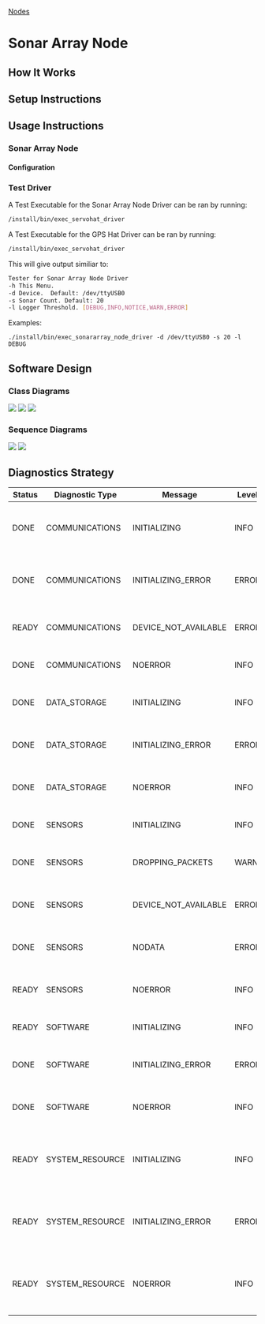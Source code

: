[Nodes](../Nodes.md)
# Sonar Array Node
## How It Works

## Setup Instructions


## Usage Instructions
### Sonar Array Node

#### Configuration


### Test Driver
A Test Executable for the Sonar Array Node Driver can be ran by running:
```bash
/install/bin/exec_servohat_driver
```

A Test Executable for the GPS Hat Driver can be ran by running:
```bash
/install/bin/exec_servohat_driver
```
This will give output similiar to:
```bash
Tester for Sonar Array Node Driver
-h This Menu.
-d Device.  Default: /dev/ttyUSB0
-s Sonar Count. Default: 20
-l Logger Threshold. [DEBUG,INFO,NOTICE,WARN,ERROR]

```

Examples:
```
./install/bin/exec_sonararray_node_driver -d /dev/ttyUSB0 -s 20 -l DEBUG
```



## Software Design
### Class Diagrams
![](../../output/Legend.png)
![](../../../nodes/SonarArrayDriverNode/driver/doc/output/SonarArrayNodeDriverClassDiagram.png)
![](../../../nodes/SonarArrayDriverNode/doc/output/SonarArrayDriverNodeClassDiagram.png)

### Sequence Diagrams
![](../../../nodes/SonarArrayDriverNode/driver/doc/output/SonarArrayNodeDriverSequenceDiagram.png)
![](../../../nodes/SonarArrayDriverNode/doc/output/SonarArrayDriverNodeSequenceDiagram.png)

## Diagnostics Strategy
| Status | Diagnostic Type | Message | Level | Description |
| --- | --- | --- | --- | --- |
| DONE | COMMUNICATIONS | INITIALIZING | INFO | Set when Comms with Sonar Array are initializing. |
| DONE | COMMUNICATIONS | INITIALIZING_ERROR | ERROR | Set when the Comms port to the Sonar Array can't be initialized. |
| READY | COMMUNICATIONS | DEVICE_NOT_AVAILABLE | ERROR | Set when Comm Port becomes unavailable. |
| DONE | COMMUNICATIONS | NOERROR | INFO | Set when no error is present. |
| DONE | DATA_STORAGE | INITIALIZING | INFO | Set when Driver is initializing configuration. |
| DONE | DATA_STORAGE | INITIALIZING_ERROR | ERROR | Set when Driver can't initialize configuration. |
| DONE | DATA_STORAGE | NOERROR | INFO | Set when no error is found with Data Storage. |
| DONE | SENSORS | INITIALIZING | INFO | Set when Sensors are Initializing. |
| DONE | SENSORS | DROPPING_PACKETS | WARN | Set when Sensor Array is missing data. |
| DONE | SENSORS | DEVICE_NOT_AVAILABLE | ERROR | Set when Sonar Array becomes unavailable. |
| DONE | SENSORS | NODATA | ERROR | Set when no Sensor data has been received. |
| READY | SENSORS | NOERROR | INFO  | Set when no error is present with Sensors. |
| READY | SOFTWARE | INITIALIZING | INFO | Set when Software is Initializing. |
| DONE | SOFTWARE | INITIALIZING_ERROR | ERROR | Set when there is an error in initialization. |
| DONE | SOFTWARE | NOERROR | INFO | Set when no Error is found with Software. |
| READY | SYSTEM_RESOURCE | INITIALIZING | INFO | Set when Driver is initializing System Resource monitoring. |
| READY | SYSTEM_RESOURCE | INITIALIZING_ERROR | ERROR | Set when Driver can't initialize System Resource monitoring. |
| READY | SYSTEM_RESOURCE | NOERROR | INFO | Set when no error is present with System Resource monitoring. |